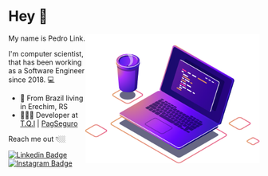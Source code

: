 # Hey 👋

<img align="right" src="https://github.com/pedrolink/pedrolink/blob/main/image/computer.png" width="350"/>

My name is Pedro Link.

I'm computer scientist, that has been working as a Software Engineer since 2018. 💻

- 📍 From Brazil living in Erechim, RS
- 👨🏼‍💻 Developer at [T.Q.I](https://www.tqi.com.br/) | [PagSeguro](https://pagseguro.uol.com.br/#rmcl)

Reach me out 👇🏼

[![Linkedin Badge](https://img.shields.io/badge/-LinkedIn-blue?style=flat-square&logo=Linkedin&logoColor=white&link=https://www.linkedin.com/in/pedro-link-745565171/)](https://www.linkedin.com/in/pedro-link-745565171/) 
[![Instagram Badge](https://img.shields.io/badge/-Instagram-violet?style=flat-square&logo=Instagram&logoColor=white&link=https://www.instagram.com/pe.link/)](https://www.instagram.com/pe.link/)
